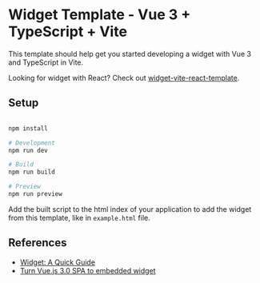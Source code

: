 # Widget Template - Vue 3 + TypeScript + Vite

This template should help get you started developing a widget with Vue 3 and TypeScript in Vite.

Looking for widget with React? Check out [widget-vite-react-template](https://github.com/lucasbecker/widget-vite-react-template).

## Setup

```sh

npm install

# Development
npm run dev

# Build
npm run build

# Preview
npm run preview

```

Add the built script to the html index of your application to add the widget from this template, like in `example.html` file.

## References

- [Widget: A Quick Guide](https://medium.com/@e.jae02/widget-a-quick-guide-bca46ea05924)
- [Turn Vue.js 3.0 SPA to embedded widget](https://labrodev.substack.com/p/turn-vuejs-30-spa-to-embedded-widget)
